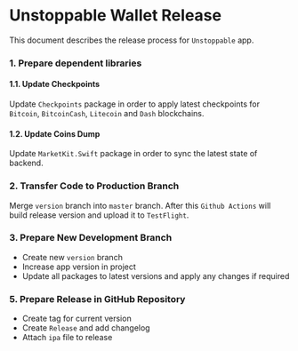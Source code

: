 # Unstoppable Wallet Release

This document describes the release process for `Unstoppable` app.

### 1. Prepare dependent libraries

#### 1.1. Update Checkpoints

Update `Checkpoints` package in order to apply latest checkpoints for `Bitcoin`, `BitcoinCash`, `Litecoin` and `Dash` blockchains.

#### 1.2. Update Coins Dump

Update `MarketKit.Swift` package in order to sync the latest state of backend.

### 2. Transfer Code to Production Branch

Merge `version` branch into `master` branch. After this `Github Actions` will build release version and upload it to `TestFlight`.

### 3. Prepare New Development Branch

* Create new `version` branch
* Increase app version in project
* Update all packages to latest versions and apply any changes if required

### 5. Prepare Release in GitHub Repository

* Create tag for current version
* Create `Release` and add changelog
* Attach `ipa` file to release
